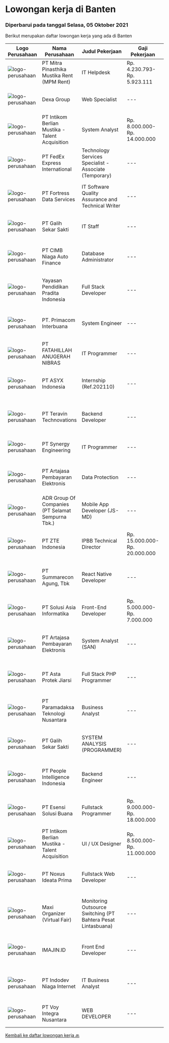 
  # Lowongan kerja di Banten

  ### Diperbarui pada tanggal Selasa, 05 Oktober 2021

  Berikut merupakan daftar lowongan kerja yang ada di Banten

  |Logo Perusahaan | Nama Perusahaan | Judul Pekerjaan | Gaji Pekerjaan | Lokasi | Deskripsi | Tanggal diunggah | Pranala |
  | -------------- | --------------- | --------------- | --------- | --------- | -------------- | ------- | ----------- |
  |![logo-perusahaan](https://image-service-cdn.seek.com.au/7e4f9597404d5a71dbde903a9380d6f52a00a84b/ee4dce1061f3f616224767ad58cb2fc751b8d2dc)|PT Mitra Pinasthika Mustika Rent (MPM Rent)|IT Helpdesk|Rp. 4.230.793-Rp. 5.923.111|Tangerang|Deskripsi Pekerjaan Melakukan respon terhadap request dan insiden yang masuk lewat telpon, System IT Ticket dan Email Melakukan eskalasi terhadap...|Senin, 04 Oktober 2021|https://www.jobstreet.co.id/id/job/it-helpdesk-3646755?token=0~691f0662-d0fa-4a19-879f-e7b8d50ae8e6&sectionRank=1&jobId=jobstreet-id-job-3646755|
|![logo-perusahaan](https://image-service-cdn.seek.com.au/70c692c97b3e866b07175ebf4ea7815cbb68510a/ee4dce1061f3f616224767ad58cb2fc751b8d2dc)|Dexa Group|Web Specialist|---|Tangerang|Job Responsibilites:• Deciding standard style and theme concept.• Doing usability testing to ensure all page elements are present and functional.•...|Selasa, 05 Oktober 2021|https://www.jobstreet.co.id/id/job/web-specialist-3647752?token=0~691f0662-d0fa-4a19-879f-e7b8d50ae8e6&sectionRank=2&jobId=jobstreet-id-job-3647752|
|![logo-perusahaan](https://image-service-cdn.seek.com.au/a5ed087c91d94dac0c755515ba2459975f37a3de/ee4dce1061f3f616224767ad58cb2fc751b8d2dc)|PT Intikom Berlian Mustika - Talent Acquisition|System Analyst|Rp. 8.000.000-Rp. 14.000.000|Jakarta Raya|Job Description: Deploy, maintain, and troubleshoot core business applications, including application servers, associated hardware, endpoints, and...|Senin, 04 Oktober 2021|https://www.jobstreet.co.id/id/job/system-analyst-3646949?token=0~691f0662-d0fa-4a19-879f-e7b8d50ae8e6&sectionRank=3&jobId=jobstreet-id-job-3646949|
|![logo-perusahaan](https://image-service-cdn.seek.com.au/53957be4d86f7241deaf3554a7a66a8c3e15d0c3/ee4dce1061f3f616224767ad58cb2fc751b8d2dc)|PT FedEx Express International|Technology Services Specialist - Associate (Temporary)|---|Tangerang|Responsibilities : To provide professional technology services in user requirements, the configuration, maintenance, modification and implementation...|Senin, 04 Oktober 2021|https://www.jobstreet.co.id/id/job/technology-services-specialist-associate-temporary-3646912?token=0~691f0662-d0fa-4a19-879f-e7b8d50ae8e6&sectionRank=4&jobId=jobstreet-id-job-3646912|
|![logo-perusahaan](https://image-service-cdn.seek.com.au/00c62ed60092471e814a3121b044836d75a09ccc/ee4dce1061f3f616224767ad58cb2fc751b8d2dc)|PT Fortress Data Services|IT Software Quality Assurance and Technical Writer|---|Tangerang|Responsibilities: Writing, reviewing, and revising Quality Control documents, including but not limited to protocols, method validations, method...|Senin, 04 Oktober 2021|https://www.jobstreet.co.id/id/job/it-software-quality-assurance-and-technical-writer-3647317?token=0~691f0662-d0fa-4a19-879f-e7b8d50ae8e6&sectionRank=5&jobId=jobstreet-id-job-3647317|
|![logo-perusahaan](https://image-service-cdn.seek.com.au/fca2de65d69d1fdd1ffd673d075eb7eac1ba075d/ee4dce1061f3f616224767ad58cb2fc751b8d2dc)|PT Galih Sekar Sakti|IT Staff|---|Tangerang|Job Description : Install and configure computer hardware operating systems and applications Monitor and maintain computer systems and networks...|Jumat, 01 Oktober 2021|https://www.jobstreet.co.id/id/job/it-staff-3645338?token=0~691f0662-d0fa-4a19-879f-e7b8d50ae8e6&sectionRank=6&jobId=jobstreet-id-job-3645338|
|![logo-perusahaan](https://image-service-cdn.seek.com.au/14f9f8ccc12d51121e96ea2224ff707c40d6ca88/ee4dce1061f3f616224767ad58cb2fc751b8d2dc)|PT CIMB Niaga Auto Finance|Database Administrator|---|Tangerang|JOBDESK : Provide database support services at all times to ensure continuous system availability Assist in design, development and implementation of...|Senin, 04 Oktober 2021|https://www.jobstreet.co.id/id/job/database-administrator-3646419?token=0~691f0662-d0fa-4a19-879f-e7b8d50ae8e6&sectionRank=7&jobId=jobstreet-id-job-3646419|
|![logo-perusahaan](https://image-service-cdn.seek.com.au/d184903bec2e4c9bce469bc9c2bcf5b9bf2cdac8/ee4dce1061f3f616224767ad58cb2fc751b8d2dc)|Yayasan Pendidikan Pradita Indonesia|Full Stack Developer|---|Tangerang|Requirements : Degree of Information Technology (fresh graduate are welcome) Strong organizational and project management skills Strong in PHO...|Senin, 04 Oktober 2021|https://www.jobstreet.co.id/id/job/full-stack-developer-3638996?token=0~691f0662-d0fa-4a19-879f-e7b8d50ae8e6&sectionRank=8&jobId=jobstreet-id-job-3638996|
|![logo-perusahaan](https://image-service-cdn.seek.com.au/0962bebcc73085628db47370145df1013da6fb63/ee4dce1061f3f616224767ad58cb2fc751b8d2dc)|PT. Primacom Interbuana|System Engineer|---|Jakarta Raya|Persyaratan: Usia Maksimal 30 Tahun Pendidikan S1, Teknik Elektro / Teknik Telekomunikasi / Teknik Informatika / Sistem Informasi / Teknik Komputer,...|Senin, 04 Oktober 2021|https://www.jobstreet.co.id/id/job/system-engineer-3646686?token=0~691f0662-d0fa-4a19-879f-e7b8d50ae8e6&sectionRank=9&jobId=jobstreet-id-job-3646686|
|![logo-perusahaan](https://image-service-cdn.seek.com.au/ae94e3b41632c59bb558255047fa50596172df4b/ee4dce1061f3f616224767ad58cb2fc751b8d2dc)|PT FATAHILLAH ANUGERAH NIBRAS|IT Programmer|---|Tangerang|Requirement: Possessed at least Bachelor Degree of Information Technology Have at least 2 years experience as Programmer Have experience in developing...|Senin, 04 Oktober 2021|https://www.jobstreet.co.id/id/job/it-programmer-3647414?token=0~691f0662-d0fa-4a19-879f-e7b8d50ae8e6&sectionRank=10&jobId=jobstreet-id-job-3647414|
|![logo-perusahaan](https://image-service-cdn.seek.com.au/46558c0d74e7814f9e8ee802163a01ed4c2ea4bb/ee4dce1061f3f616224767ad58cb2fc751b8d2dc)|PT ASYX Indonesia|Internship (Ref.202110)|---|Banten|Syarat: Usia maksimal 24 tahun Mahasiswa (aktif/ tahap akhir)/ Fresh graduate Memiliki ketertarikan pada dunia Teknologi informasi dan finance Mampu...|Senin, 04 Oktober 2021|https://www.jobstreet.co.id/id/job/internship-ref-202110-3647416?token=0~691f0662-d0fa-4a19-879f-e7b8d50ae8e6&sectionRank=11&jobId=jobstreet-id-job-3647416|
|![logo-perusahaan](https://image-service-cdn.seek.com.au/00c5fccd7e7da99c6c551506f244b709f37b24cb/ee4dce1061f3f616224767ad58cb2fc751b8d2dc)|PT Teravin Technovations|Backend Developer|---|Jakarta Raya|We are looking for a Java Developer with experience in building high-performing, scalable, enterprise-grade applications. You will be part of a...|Minggu, 03 Oktober 2021|https://www.jobstreet.co.id/id/job/backend-developer-3637822?token=0~691f0662-d0fa-4a19-879f-e7b8d50ae8e6&sectionRank=12&jobId=jobstreet-id-job-3637822|
|![logo-perusahaan](https://image-service-cdn.seek.com.au/4b7d72b5a886227b06ccc748060904ce71bc4cb8/ee4dce1061f3f616224767ad58cb2fc751b8d2dc)|PT Synergy Engineering|IT Programmer|---|Banten|Requirements: 3+ years experience of web-app development using Ruby on Rails, PHP Laravel, Postgresql Agile, humble, trustworthy, and a team player...|Senin, 04 Oktober 2021|https://www.jobstreet.co.id/id/job/it-programmer-3647351?token=0~691f0662-d0fa-4a19-879f-e7b8d50ae8e6&sectionRank=13&jobId=jobstreet-id-job-3647351|
|![logo-perusahaan](https://image-service-cdn.seek.com.au/55aded1287383eeeb6207d2664b4836add413aaf/ee4dce1061f3f616224767ad58cb2fc751b8d2dc)|PT Artajasa Pembayaran Elektronis|Data Protection|---|Tangerang|Program pelindungan data pribadi Kualifikasi : Maksimal 35 tahun S1 Jurusan Teknik Informatika / Komputer Minimal 3 -5 tahun di bidang data privacy...|Sabtu, 02 Oktober 2021|https://www.jobstreet.co.id/id/job/data-protection-3636859?token=0~691f0662-d0fa-4a19-879f-e7b8d50ae8e6&sectionRank=14&jobId=jobstreet-id-job-3636859|
|![logo-perusahaan](https://image-service-cdn.seek.com.au/f52ae9a894c0832bace460ca33dca9d626d326c4/ee4dce1061f3f616224767ad58cb2fc751b8d2dc)|ADR Group Of Companies (PT Selamat Sempurna Tbk.)|Mobile App Developer (JS-MD)|---|Banten|Job Description : Create, maintain, and implement the source code to develop mobile apps and mobile platform programs that meet the needs and...|Senin, 04 Oktober 2021|https://www.jobstreet.co.id/id/job/mobile-app-developer-js-md-3641987?token=0~691f0662-d0fa-4a19-879f-e7b8d50ae8e6&sectionRank=15&jobId=jobstreet-id-job-3641987|
|![logo-perusahaan](https://image-service-cdn.seek.com.au/f5189c66fef17a930fd7753710de6fb7dee8a95c/ee4dce1061f3f616224767ad58cb2fc751b8d2dc)|PT ZTE Indonesia|IPBB Technical Director|Rp. 15.000.000-Rp. 20.000.000|Jakarta Raya|Job description： Maintain the IPBB MPLS/VPN network, including software upgrade, troubleshooting, network inspection, and communication with the...|Sabtu, 02 Oktober 2021|https://www.jobstreet.co.id/id/job/ipbb-technical-director-3631195?token=0~691f0662-d0fa-4a19-879f-e7b8d50ae8e6&sectionRank=16&jobId=jobstreet-id-job-3631195|
|![logo-perusahaan](https://image-service-cdn.seek.com.au/b982c3dab340b1392a48b061f4e441148c1df8a9/ee4dce1061f3f616224767ad58cb2fc751b8d2dc)|PT Summarecon Agung, Tbk|React Native Developer|---|Tangerang|Build mobile applications using REACT NATIVE and understand native &amp; xcode deployments. Costumize the application to the user’s needs. Testing...|Senin, 04 Oktober 2021|https://www.jobstreet.co.id/id/job/react-native-developer-3646941?token=0~691f0662-d0fa-4a19-879f-e7b8d50ae8e6&sectionRank=17&jobId=jobstreet-id-job-3646941|
|![logo-perusahaan](https://image-service-cdn.seek.com.au/0ce2d8d94ce82ddf5a0f8ceda03e14feaa2a0e26/ee4dce1061f3f616224767ad58cb2fc751b8d2dc)|PT Solusi Asia Informatika|Front-End Developer|Rp. 5.000.000-Rp. 7.000.000|Tangerang|·     Mampu untuk membuat aplikasi system berbasis Web·     Pemrograman untuk scritingnya menggunakan Nodejs·     Database yang digunakan adalah SQL...|Minggu, 03 Oktober 2021|https://www.jobstreet.co.id/id/job/front-end-developer-3637783?token=0~691f0662-d0fa-4a19-879f-e7b8d50ae8e6&sectionRank=18&jobId=jobstreet-id-job-3637783|
|![logo-perusahaan](https://image-service-cdn.seek.com.au/55aded1287383eeeb6207d2664b4836add413aaf/ee4dce1061f3f616224767ad58cb2fc751b8d2dc)|PT Artajasa Pembayaran Elektronis|System Analyst (SAN)|---|Tangerang|Responsibilities: Deploy, maintain, and troubleshoot core business applications, including application servers, associated hardware, endpoints, and...|Sabtu, 02 Oktober 2021|https://www.jobstreet.co.id/id/job/system-analyst-san-3636851?token=0~691f0662-d0fa-4a19-879f-e7b8d50ae8e6&sectionRank=19&jobId=jobstreet-id-job-3636851|
|![logo-perusahaan](https://image-service-cdn.seek.com.au/b4ffbd4cdd266f2bc900413d287cb949ce5a0ce4/ee4dce1061f3f616224767ad58cb2fc751b8d2dc)|PT Asta Protek Jiarsi|Full Stack PHP Programmer|---|Tangerang|Job Description: Analyzed and develop frontend application (PHP7, HTML5, CSS-Bootstrap, JQuery). Analyzed system application design and database in...|Minggu, 03 Oktober 2021|https://www.jobstreet.co.id/id/job/full-stack-php-programmer-3638615?token=0~691f0662-d0fa-4a19-879f-e7b8d50ae8e6&sectionRank=20&jobId=jobstreet-id-job-3638615|
|![logo-perusahaan](https://image-service-cdn.seek.com.au/8deaa9a71fd9bf1839ac941c88d25be16beeb7bb/ee4dce1061f3f616224767ad58cb2fc751b8d2dc)|PT Paramadaksa Teknologi Nusantara|Business Analyst|---|Tangerang|Kami sedang merancang dan mengembangkan aplikasi baru yang inovatif terkait dengan sektor ritel tradisional Indonesia. Digitalisasi sektor ini...|Jumat, 01 Oktober 2021|https://www.jobstreet.co.id/id/job/business-analyst-3645826?token=0~691f0662-d0fa-4a19-879f-e7b8d50ae8e6&sectionRank=21&jobId=jobstreet-id-job-3645826|
|![logo-perusahaan](https://image-service-cdn.seek.com.au/fca2de65d69d1fdd1ffd673d075eb7eac1ba075d/ee4dce1061f3f616224767ad58cb2fc751b8d2dc)|PT Galih Sekar Sakti|SYSTEM ANALYSIS (PROGRAMMER)|---|Tangerang|Persyaratan:1.        Pendidikan S1 Komputer Akuntansi2.        Usia Maksimal 30 Tahun3.        Berpengalaman &amp; Menguasai System Akuntansi &amp;...|Jumat, 01 Oktober 2021|https://www.jobstreet.co.id/id/job/system-analysis-programmer-3645661?token=0~691f0662-d0fa-4a19-879f-e7b8d50ae8e6&sectionRank=22&jobId=jobstreet-id-job-3645661|
|![logo-perusahaan](https://image-service-cdn.seek.com.au/68775c75fe0a61f23a6a7fc12f2c2795dd12ebf9/ee4dce1061f3f616224767ad58cb2fc751b8d2dc)|PT People Intelligence Indonesia|Backend Engineer|---|Tangerang|Candidate must possess at least Bachelor's Degree in Computer Science/Information Technology or equivalent. Required language(s): Bahasa Indonesia,...|Sabtu, 02 Oktober 2021|https://www.jobstreet.co.id/id/job/backend-engineer-3637047?token=0~691f0662-d0fa-4a19-879f-e7b8d50ae8e6&sectionRank=23&jobId=jobstreet-id-job-3637047|
|![logo-perusahaan](https://image-service-cdn.seek.com.au/19866fdb3ecde1a6d7b113fc0d24cc05b03f8447/ee4dce1061f3f616224767ad58cb2fc751b8d2dc)|PT Esensi Solusi Buana|Fullstack Programmer|Rp. 9.000.000-Rp. 18.000.000|Tangerang|Job Requirements: We prefer passion instead of educational background, so feel free if you are passionate on programming world A hard worker with...|Sabtu, 02 Oktober 2021|https://www.jobstreet.co.id/id/job/fullstack-programmer-3636484?token=0~691f0662-d0fa-4a19-879f-e7b8d50ae8e6&sectionRank=24&jobId=jobstreet-id-job-3636484|
|![logo-perusahaan](https://image-service-cdn.seek.com.au/a5ed087c91d94dac0c755515ba2459975f37a3de/ee4dce1061f3f616224767ad58cb2fc751b8d2dc)|PT Intikom Berlian Mustika - Talent Acquisition|UI / UX Designer|Rp. 8.500.000-Rp. 11.000.000|Tangerang|Requirements : Advanced level of UI to create visual interface, visual design language Good understanding of iOS and Android design systems Strong...|Senin, 04 Oktober 2021|https://www.jobstreet.co.id/id/job/ui-ux-designer-3646492?token=0~691f0662-d0fa-4a19-879f-e7b8d50ae8e6&sectionRank=25&jobId=jobstreet-id-job-3646492|
|![logo-perusahaan](https://image-service-cdn.seek.com.au/e4c023628fddd2bd662c6f51a30b058769731048/ee4dce1061f3f616224767ad58cb2fc751b8d2dc)|PT Noxus Ideata Prima|Fullstack Web Developer|---|Tangerang|Job Description: Web based information system development Perform detailed system analysis and design, requirement studies, database design, coding,...|Sabtu, 02 Oktober 2021|https://www.jobstreet.co.id/id/job/fullstack-web-developer-3636119?token=0~691f0662-d0fa-4a19-879f-e7b8d50ae8e6&sectionRank=26&jobId=jobstreet-id-job-3636119|
|![logo-perusahaan](https://image-service-cdn.seek.com.au/b067e031fef8f19e5974349db7a066918b8286f3/ee4dce1061f3f616224767ad58cb2fc751b8d2dc)|Maxi Organizer (Virtual Fair)|Monitoring Outsource Switching (PT Bahtera Pesat Lintasbuana)|---|Tangerang|Kualifikasi : Usia 23-28 tahun Pendidikan minimal D3 Teknik Informatika/Elektro Menguasai Oracle, SQL, Java, Unix/Sun Solary/Linux Bersedia bekerja...|Jumat, 01 Oktober 2021|https://www.jobstreet.co.id/id/job/monitoring-outsource-switching-pt-bahtera-pesat-lintasbuana-3645238?token=0~691f0662-d0fa-4a19-879f-e7b8d50ae8e6&sectionRank=27&jobId=jobstreet-id-job-3645238|
|![logo-perusahaan](https://image-service-cdn.seek.com.au/39c8e975ef383c8db848a3cf7dc2f102cc491c74/ee4dce1061f3f616224767ad58cb2fc751b8d2dc)|IMAJIN.ID|Front End Developer|---|Banten|Responsibilities: Develop web app for desktop and mobile Working with team by deadline Able to presenting data as interface charts or diagrams Able to...|Sabtu, 02 Oktober 2021|https://www.jobstreet.co.id/id/job/front-end-developer-3631612?token=0~691f0662-d0fa-4a19-879f-e7b8d50ae8e6&sectionRank=28&jobId=jobstreet-id-job-3631612|
|![logo-perusahaan](https://image-service-cdn.seek.com.au/0fb4dd7a4e851a8c110f4f9244ae1d3ffdba0771/ee4dce1061f3f616224767ad58cb2fc751b8d2dc)|PT Indodev Niaga Internet|IT Business Analyst|---|Tangerang|Perform design and upgrades of information systems to meet the business and client needs. Provide documentation of all processes as needed. Implement...|Jumat, 01 Oktober 2021|https://www.jobstreet.co.id/id/job/it-business-analyst-3645428?token=0~691f0662-d0fa-4a19-879f-e7b8d50ae8e6&sectionRank=29&jobId=jobstreet-id-job-3645428|
|![logo-perusahaan](https://image-service-cdn.seek.com.au/096305b35a8a663d5831c45a6f8f65cd774d1ff9/ee4dce1061f3f616224767ad58cb2fc751b8d2dc)|PT Voy Integra Nusantara|WEB DEVELOPER|---|Tangerang|Job Description:·        Adequate knowledge of relational database systems·        Object oriented programming and web application...|Sabtu, 02 Oktober 2021|https://www.jobstreet.co.id/id/job/web-developer-3637337?token=0~691f0662-d0fa-4a19-879f-e7b8d50ae8e6&sectionRank=30&jobId=jobstreet-id-job-3637337|


  [Kembali ke daftar lowongan kerja 🔙](../README.md#daftar-lowongan-kerja)
  